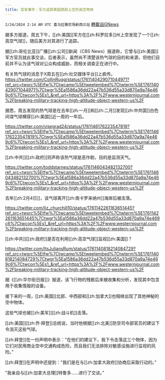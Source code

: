 ```yaml
---
title: 突发事件：军方追踪美国西部上空的高空物体
---
```

`2/24/2024 2:14 AM UTC 喜马拉雅农场新西兰站` [轉載自GNews](https://gnews.org/articles/2336951)

        

据多方报道，周五下午，[[zh:美国]]军方在[[zh:科罗拉多]]州上空发现了一个[[zh:高空气球]]，随后美方对其进行了追踪。

据[[zh:哥伦比亚]]广播[[zh:公司]]新闻（CBS News）报道称，它曾与[[zh:美国]]军方官员就此事交谈，后者表示，虽然尚不清楚该热气球的目的和来源，但他们目前并不认为该气球对公众构成威胁，而相关调查正在进行中。

有关热气球的消息于X周五在[[zh:社交媒体平台]]上疯传。
https://twitter.com/CollinRugg/status/1761140429071044971?ref_src=twsrc%5Etfw%7Ctwcamp%5Etweetembed%7Ctwterm%5E1761140429071044971%7Ctwgr%5Ea1586a36dd22a47b536d55a33d870a9a74e469c6%7Ctwcon%5Es1_&ref_url=https%3A%2F%2Fwww.westernjournal.com%2Fbreaking-military-tracking-high-altitude-object-western-us%2F

据悉，周五发现的热气球是在去年[[zh:一月]]和[[zh:二月]]发现[[zh:中共国]]白色间谍气球横穿[[zh:美国]]近一周的一年后。

https://twitter.com/visegrad24/status/1761146176223547819?ref_src=twsrc%5Etfw%7Ctwcamp%5Etweetembed%7Ctwterm%5E1761146176223547819%7Ctwgr%5Ea1586a36dd22a47b536d55a33d870a9a74e469c6%7Ctwcon%5Es1_&ref_url=https%3A%2F%2Fwww.westernjournal.com%2Fbreaking-military-tracking-high-altitude-object-western-us%2F

[[zh:中共]][[zh:政府]]则声称该热气球是恶作剧，目的是监测天气。

https://twitter.com/toddstarnes/status/1761146043482132700?ref_src=twsrc%5Etfw%7Ctwcamp%5Etweetembed%7Ctwterm%5E1761146043482132700%7Ctwgr%5Ea1586a36dd22a47b536d55a33d870a9a74e469c6%7Ctwcon%5Es1_&ref_url=https%3A%2F%2Fwww.westernjournal.com%2Fbreaking-military-tracking-high-altitude-object-western-us%2F

去年[[zh:2月4日]]，该气球离开[[zh:南卡罗来纳州]]海岸后被击落。

https://twitter.com/liz_churchill10/status/1761142261163651445?ref_src=twsrc%5Etfw%7Ctwcamp%5Etweetembed%7Ctwterm%5E1761142261163651445%7Ctwgr%5Ea1586a36dd22a47b536d55a33d870a9a74e469c6%7Ctwcon%5Es1_&ref_url=https%3A%2F%2Fwww.westernjournal.com%2Fbreaking-military-tracking-high-altitude-object-western-us%2F

[[zh:中共]][[zh:政府]]是否在利用[[zh:高空气球]]监视[[zh:美国]]？

https://twitter.com/ItsJuliansRum/status/1761140818214084729?ref_src=twsrc%5Etfw%7Ctwcamp%5Etweetembed%7Ctwterm%5E1761140818214084729%7Ctwgr%5Ea1586a36dd22a47b536d55a33d870a9a74e469c6%7Ctwcon%5Es1_&ref_url=https%3A%2F%2Fwww.westernjournal.com%2Fbreaking-military-tracking-high-altitude-object-western-us%2F

据《[[zh:华尔街日报]]》报道，该飞行物的残骸后来被收集和分析，发现其中包含用于收集情报的设备。

接下来的一周，[[zh:美国]]北部、中西部和[[zh:加拿大]]也相继出现了其他神秘的空中物体。

这些气球也被[[zh:美军]][[zh:战斗机]]击落。

[[zh:美国]][[zh:乔·拜登]]总统说，当时他根据[[zh:北美]]防空司令部官员的建议下令消灭这些气球。

[[zh:拜登]]在一份声明中表示："在他们的建议下，我下令击落这三个物体，因为它们对民用商业空中交通构成危险，而且我们无法排除对敏感设施进行监视的风险。”

[[zh:拜登]]在声明中还提到："我们是在与[[zh:加拿大政府]]协商后采取行动的。”

"我亲自与[[zh:加拿大总理]]特鲁多......进行了交谈。”

